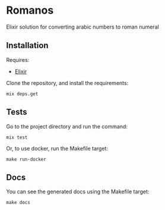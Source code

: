 # Romanos

Elixir solution for converting arabic numbers to roman numeral

## Installation

Requires:
 - [Elixir](https://elixir-lang.org/install.html#distributions)

Clone the repository, and install the requirements:

```
mix deps.get
```

## Tests

Go to the project directory and run the command:

`mix test`

Or, to use docker, run the Makefile target:

`make run-docker`

## Docs

You can see the generated docs using the Makefile target:

`make docs`
